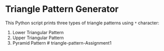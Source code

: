 # Triangle Pattern Generator

This Python script prints three types of triangle patterns using `*` character:

1. Lower Triangular Pattern
2. Upper Triangular Pattern
3. Pyramid Pattern
#   t r i a n g l e - p a t t e r n - A s s i g n m e n t 1  
 